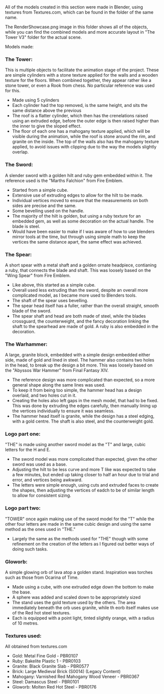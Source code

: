 All of the models created in this section were made in Blender, using textures from Textures.com, which can be found in the folder of the same name.

The RenderShowcase.png image in this folder shows all of the objects, while you can find the combined models and more accurate layout in "The Tower V3" folder for the actual scene.

Models made:

### The Tower: 
This is multiple objects to facilitate the animation stage of the project. These are simple cylinders with a stone texture applied for the walls and a wooden texture for the floors. When combined together, they appear rather like a stone tower, or even a Rook from chess. No particular reference was used for this.
- Made using 5 cylinders
- Each cylinder had the top removed, is the same height, and sits the same distance above the previous
- The roof is a flatter cylinder, which then has the crenelations raised using an extruded edge, before the outer edge is then raised higher than the inner to give the sloped effect.
- The floor of each one has a mahogany texture applied, which will be visible during the animation, while the roof is stone around the rim, and granite on the inside. The top of the walls also has the mahogany texture applied, to avoid issues with clipping due to the way the models slightly overlap.

### The Sword: 
A slender sword with a golden hilt and ruby gem embedded within it. The reference used is the "Marths Falchion" from Fire Emblem.
- Started from a simple cube.
- Extensive use of extruding edges to allow for the hilt to be made.
- Individual vertices moved to ensure that the measurements on both sides are precise and the same.
- Some bevelling used on the handle.
- The majority of the hilt is golden, but using a ruby texture for an embedded gem, as well as some decoration on the actual handle. The blade is steel.
- Would have been easier to make if I was aware of how to use blenders mirror tools at the time, but through using simple math to keep the vertices the same distance apart, the same effect was achieved.

### The Spear: 
A short spear with a metal shaft and a golden ornate headpiece, contianing a ruby, that connects the blade and shaft. This was loosely based on the "Wing Spear" from Fire Emblem.
- Like above, this started as a simple cube.
- Overall used less extruding than the sword, despite an overall more complicated model, as I became more used to Blenders tools.
- The shaft of the spear uses bevelling.
- The spear head itself has a fuller, rather than the overall straight, smooth blade of the sword.
- The spear shaft and head are both made of steel, while the blades crossguard, the counterweight, and the fancy decoration linking the shaft to the spearhead are made of gold. A ruby is also embedded in the decoration.

### The Warhammer: 
A large, granite block, embedded with a simple design embedded either side, made of gold and lined in steel. The hammer also contains two holes in the head, to break up the design a bit more. This was loosely based on the "Abyssos War Hammer" from Final Fantasy XIV.
- The reference design was more complicated than expected, so a more general shape along the same lines was used.
- To keep it from being too simple, the hammer head has a design overlaid, and two holes cut in it.
- Creating the holes also left gaps in the mesh model, that had to be fixed. This was done by extruding the edges carefully, then manually lining up the vertices individually to ensure it was seamless.
- The hammer head itself is granite, while the design has a steel edging, with a gold centre. The shaft is also steel, and the counterweight gold.
 
### Logo part one: 
"THE" is made using another sword model as the "T" and large, cubic letters for the H and E.
- The sword model was more complicated than expected, given the other sword was used as a base.
- Adjusting the hilt to be less curve and more T like was expected to take a few minutes, but ended up taking closer to half an hour due to trial and error, and vertices being awkward.
- The letters were simple enough, using cuts and extruded faces to create the shapes, then adjusting the vertices of eadch to be of similar length to allow for consistent sizing.

### Logo part two: 
"TOWER" once again making use of the sword model for the "T" while the other four letters are made in the same cubic design and using the same method as the ones used in "THE."
- Largely the same as the methods used for "THE" though with some refinement on the creation of the letters as I figured out better ways of doing such tasks.

### Gloworb: 
A simple glowing orb of lava atop a golden stand. Inspiration was torches such as those from Ocarina of Time.
- Made using a cube, with one extruded edge down the bottom to make the base.
- A sphere was added and scaled down to be appropriately sized
- The stand uses the gold texture used by the others. The area immediately beneath the orb uses granite, while th eorb itself makes use of the Red hot steel textures.
- Each is equipped with a point light, tinted slightly orange, with a radius of 10 metres.

### Textures used:

All obtained from textures.com

- Gold: Metal Fine Gold - PBR0107
- Ruby: Bakelite Plastic 1 - PBR0103
- Granite: Black Granite Slab - PBR0577
- Brick: Large Medieval Brick (S0014) (Legacy Content)
- Mahogany: Varnished Red Mahogany Wood Veneer - PBR0367
- Steel: Damascus Steel - PBR0101
- Gloworb: Molten Red Hot Steel - PBR0176
